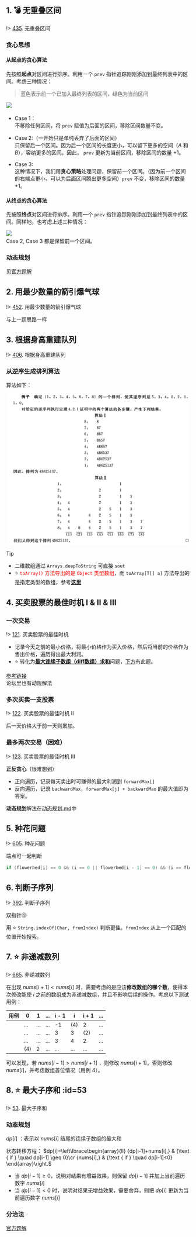 ## 1. 💣 无重叠区间

!> [435](https://leetcode-cn.com/problems/non-overlapping-intervals/). 无重叠区间

### 贪心思想
#### 从起点的贪心算法
先按照**起点**对区间进行排序。利用一个 `prev` 指针追踪刚刚添加到最终列表中的区间。考虑三种情况：

> 蓝色表示前一个已加入最终列表的区间，绿色为当前区间

![](https://pic.leetcode-cn.com/311ab170f5b301b3a97ebb5be89317e5c9ca47be5117b5bfbf3083ceec7346b4-image.png)

- Case 1：  
不移除任何区间，将 `prev` 赋值为后面的区间，移除区间数量不变。  
- Case 2:（一开始只是单纯丢弃了后面的区间）  
只保留后一个区间。因为后一个区间的长度更小，可以留下更多的空间（$A$ 和 $B$），容纳更多的区间。因此， `prev` 更新为当前区间，移除区间的数量 +1。

- Case 3:  
这种情况下，我们用**贪心策略**处理问题，保留前一个区间。（因为前一个区间的右端点更小，可以为后面区间腾出更多空间）`prev` 不变，移除区间的数量 +1。

#### 从终点的贪心算法
先按照**终点**对区间进行排序。利用一个 `prev` 指针追踪刚刚添加到最终列表中的区间。同样地，也考虑上述三种情况：

![](https://pic.leetcode-cn.com/373670ac0b63f74c34f7d3beac0db5d78e950d493ca9f7ac2c926313ee4445cb-image.png)  
Case 2, Case 3 都是保留前一个区间。 

### 动态规划
见[官方题解](https://leetcode-cn.com/problems/non-overlapping-intervals/solution/wu-zhong-die-qu-jian-by-leetcode/)

## 2. 用最少数量的箭引爆气球

!> [452](https://leetcode-cn.com/problems/minimum-number-of-arrows-to-burst-balloons). 用最少数量的箭引爆气球

与上一题思路一样

## 3. 根据身高重建队列

!> [406](https://leetcode-cn.com/problems/queue-reconstruction-by-height). 根据身高重建队列

### 从逆序生成排列算法  
算法如下：

![](_images/greedy-3-1.png ':class=image-80')

> [!TIP]
> - 二维数组通过 `Arrays.deepToString` 可直接 `sout`
> - ⭐ <span style="color: red"> `toArray()` 方法导出的是 `Object` 类型数组</span>，而 `toArray[T[] a]` 方法导出的是指定类型的数组，参考[**这里**](https://blog.csdn.net/weixin_42029901/article/details/103363697)  
<!-- 或![这里](https://cdn.jsdelivr.net/gh/JingqingLin/ImageHosting/img/20200206122700.png) -->

## 4. 买卖股票的最佳时机 I & II & III
### 一次交易

!> [121](https://leetcode-cn.com/problems/best-time-to-buy-and-sell-stock/). 买卖股票的最佳时机

- 记录今天之前的最小价格，将最小价格作为买入价格，然后将当前的价格作为售出价格，遍历得出最大利润。
- ⭐ 转化为[**最大连续子数组（diff数组）求和**](https://leetcode-cn.com/problems/maximum-subarray/solution/dong-tai-gui-hua-fen-zhi-fa-python-dai-ma-java-dai/)问题，[下方](#_53)有此题。

[参考链接](https://leetcode-cn.com/problems/best-time-to-buy-and-sell-stock/solution/121-mai-mai-gu-piao-de-zui-jia-shi-ji-dp-7-xing-ji/)  
论坛里也有动规解法

### 多次买卖一支股票

!> [122](https://leetcode-cn.com/problems/best-time-to-buy-and-sell-stock-ii/). 买卖股票的最佳时机 II

后一天价格大于前一天则累加。

### 最多两次交易（困难）

!> [123](https://leetcode-cn.com/problems/best-time-to-buy-and-sell-stock-iii/). 买卖股票的最佳时机 III

**正反贪心**（很难想到）  
- 正向遍历，记录每天卖出时可赚得的最大利润到 `forwardMax[]`
- 反向遍历，记录 `backwardMax`，`forwardMax[j] + backwardMax` 的最大值即为答案。

**动态规划**解法在[动态规划.md](leetcode/algorithm/动态规划?id=_3-买卖股票的最佳时机-iii-amp-iv)中

## 5. 种花问题

!> [605](https://leetcode-cn.com/problems/can-place-flowers/). 种花问题

端点可一起判断  

```java
if (flowerbed[i] == 0 && (i == 0 || flowerbed[i - 1] == 0) && (i == flowerbed.length - 1 || flowerbed[i + 1] == 0))
```

## 6. 判断子序列

!> [392](https://leetcode-cn.com/problems/is-subsequence/). 判断子序列

双指针🉑

用 ⭐ `String.indexOf(Char, fromIndex)` 判断更佳。`fromIndex` 从上一个匹配的位置开始搜索。

## 7. ⭐ 非递减数列

!> [665](https://leetcode-cn.com/problems/non-decreasing-array/). 非递减数列

在出现 $nums[i + 1] < nums[i]$ 时，需要考虑的是应该**修改数组的哪个数**，使得本次修改能使 $i$ 之前的数组成为非递减数组，并且不影响后续的操作。考虑以下测试用例：

| 用例 | 0   | 1   | ... | i - 1 | i   | i + 1 | ... |
| ---- | --- | --- | --- | ----- | --- | ----- | --- |
|      | ... | ... | ... | -1    | (4) | 2     | ... |
|      | ... | ... | ... | 3     | 3   | (2)   | ... |
|      | ... | ... | ... | 3     | 4   | 2     | ... |
|      | (4) | 2   | ... | ...   | ... | ...   | ... |

可以发现，若 $nums[i - 1] > nums[i + 1]$ ，则修改 $nums[i + 1]$，否则修改 $nums[i]$，并考虑数组首位情况（用例 4）。

## 8. ⭐ 最大子序和 :id=53

!> [53](https://leetcode-cn.com/problems/maximum-subarray). 最大子序和

### 动态规划
$dp[i]$ ：表示以 $nums[i]$ 结尾的连续子数组的最大和

状态转移方程：
$dp[i]=\left\lbrace\begin{array}{ll}
{dp[i-1]+nums[i],} & {\text { if } \quad dp[i-1] \geq 0}\cr
{nums[i],} & {\text { if } \quad dp[i-1]<0}
\end{array}\right.$  

- 当 $dp[i - 1] \geq 0$，说明对结果有增益效果，则保留 $dp[i - 1]$ 并加上当前遍历数字 $nums[i]$
- 当 $dp[i - 1] < 0$  时，说明对结果无增益效果，需要舍弃，则把 $dp[i]$ 更新为当前遍历数字 $nums[i]$

### 分治法

[官方题解](https://leetcode-cn.com/problems/maximum-subarray/solution/zui-da-zi-xu-he-by-leetcode-solution/)
